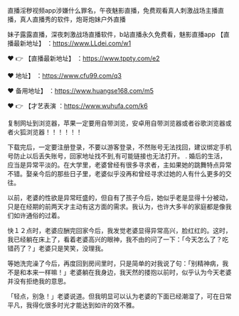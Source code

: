 直播淫秽视频app涉嫌什么罪名，午夜魅影直播，免费观看真人刺激战场主播直播，真人直播秀的软件，炮哥炮妹户外直播

妹子露露直播，深夜刺激战场直播软件，b站直播永久免费看，魅影直播app
 【直播最新地址】 ：https://www.LLdei.com/w1

❤️ 👉 【直播最新地址】 ：https://www.tppty.com/e2

❤️ 地址】 ：https://www.cfu99.com/q3

❤️ 备用地址】 ：https://www.huangse168.com/m5

❤️ 👉 【才艺表演 ：https://www.wuhufa.com/k6

复制网址到浏览器，苹果一定要用自带浏览，安卓用自带浏览器或者谷歌浏览器或者火狐浏览器！！！！！！

下载完后，一定要注册登录，不要以游客登录，不然账号无法找回，建议绑定手机号防止以后丢失账号，回家地址找不到,有可能链接也无法打开。
.
婚后的生活，应当是异常平淡的。在大学里，老婆曾经有很多寻求者，主如果她的跳舞特点异常不错。娶亲今后的那些日子里，老婆似乎没再和曾经寻求过她的人有什么更多的交往。


以前，老婆的性欲是异常旺盛的，但自有了孩子今后，她似乎老是显得十分被动，只是在经期的前两天才主动有这方面的需求。我认为，也许大多半的家庭都是像我们如许通俗的过着。


快１２点时，老婆应酬完回家今后，我发觉老婆显得异常高兴，脸红红的。这时，我已经躺在床上了，看着老婆高兴的眼神，我不由的问了一下：「今天怎么了？吃错药了？」老婆只是笑笑，没理我。


等她洗完澡了今后，再度回到房间里时，只是简单的对我说了句：「别精神病，我不是和本来一样嘛！」老婆躺在我身边，我天然的搂抱以前时，似乎认为今天老婆并没有拒绝我的意思。

「轻点，别急！」老婆说道。但我明显可以认为老婆的下面已经潮湿了，可在日常平凡，我得化很多时光才能达到如许的效不雅。
